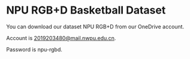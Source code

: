 # NPU RGB+D Basketball Dataset

You can download our dataset NPU RGB+D from our OneDrive account.

Account is 2019203480@mail.nwpu.edu.cn.

Password is npu-rgbd.
